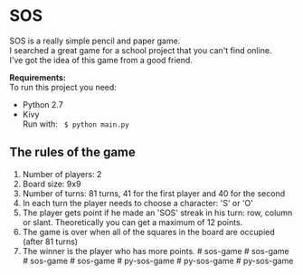 # SOS
SOS is a really simple pencil and paper game.  
I searched a great game for a school project that you can't find online.  
I've got the idea of this game from a good friend.  

<b>Requirements:</b>  
To run this project you need:
* Python 2.7
* Kivy  
Run with:  
`$ python main.py`
## The rules of the game
1. Number of players: 2
2. Board size: 9x9
3. Number of turns: 81 turns, 41 for the first player and 40 for the second
4. In each turn the player needs to choose a character: 'S' or 'O'
5. The player gets point if he made an 'SOS' streak in his turn: row, column or slant. Theoretically you can get a maximum of 12 points.
6. The game is over when all of the squares in the board are occupied (after 81 turns)
7. The winner is the player who has more points.
#   s o s - g a m e  
 #   s o s - g a m e  
 #   s o s - g a m e  
 #   s o s - g a m e  
 #   p y - s o s - g a m e  
 #   p y - s o s - g a m e  
 #   p y - s o s - g a m e  
 